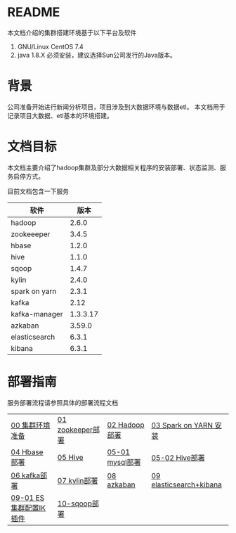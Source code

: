 # README


本文档介绍的集群搭建环境基于以下平台及软件

1. GNU/Linux  CentOS 7.4
2. java 1.8.X 必须安装，建议选择Sun公司发行的Java版本。

# 背景

公司准备开始进行新闻分析项目，项目涉及到大数据环境与数据etl。
本文档用于记录项目大数据、etl基本的环境搭建。

# 文档目标

本文档主要介绍了hadoop集群及部分大数据相关程序的安装部署、状态监测、服务启停方式。

目前文档包含一下服务

| 软件     | 版本                   |
| ------- | ---------------------- |
| hadoop | 2.6.0|
|zookeeeper | 3.4.5 |
|hbase  |1.2.0|
|hive|1.1.0|
|sqoop|1.4.7|
|kylin|2.4.0|
|spark on yarn|2.3.1|
|kafka|2.12|
|kafka-manager|1.3.3.17|
|azkaban|3.59.0|
|elasticsearch |6.3.1 |
|kibana |6.3.1 |

# 部署指南
服务部署流程请参照具体的部署流程文档

<table border="0">
    <tr>
        <td><a href="doc/install/00-集群环境准备.md">00 集群环境准备</a></td>
        <td><a href="doc/install/01-zookeeper部署.md">01 zookeeper部署</a></td>
        <td><a href="doc/install/02-Hadoop部署.md">02 Hadoop部署</a></td>
        <td><a href="doc/install/03- Spark on YARN 安装.md">03 Spark on YARN 安装</a></td>
    </tr>
    <tr>
        <td><a href="doc/install/04- Hbase 部署.md">04 Hbase 部署</a></td>
        <td><a href="doc/install/05- Hive.md">05 Hive</a></td>
        <td><a href="doc/install/05-01 mysql部署.md">05-01 mysql部署</a></td>
        <td><a href="doc/install/05-02 Hive部署.md">05-02 Hive部署</a></td>
    </tr>
    <tr>
        <td><a href="doc/install/06 - kafka部署.md">06 kafka部署</a></td>
        <td><a href="doc/install/07- kylin部署.md">07 kylin部署</a></td>
        <td><a href="doc/install/08-azkaban.md">08 azkaban</a></td>
        <td><a href="doc/install/09-elasticsearch+kibana.md">09 elasticsearch+kibana</a></td>
    </tr>
    <tr>
    <td><a href="doc/install/09-01 ES集群配置IK 插件.md">09-01 ES集群配置IK插件</a></td>
    <td><a href="doc/install/10-sqoop部署.md">10-sqoop部署</a></td>
    </tr>
</table>



